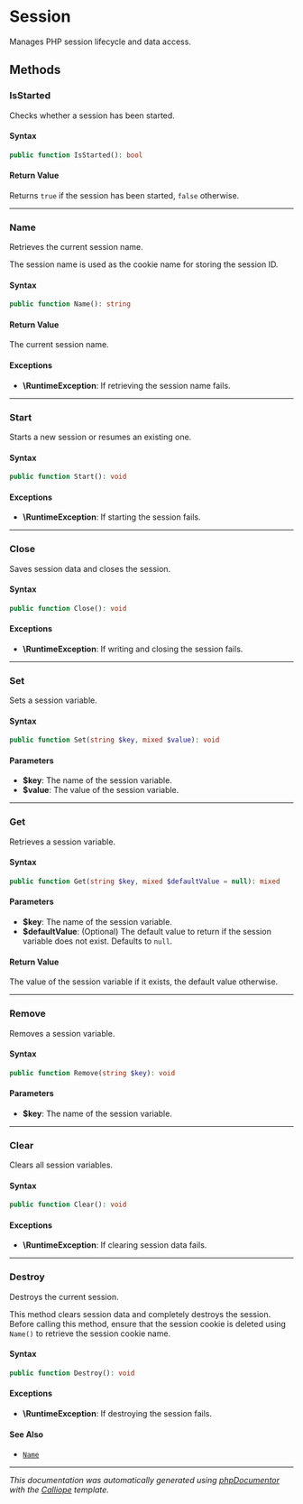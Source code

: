 # Session

Manages PHP session lifecycle and data access.

## Methods

### IsStarted

Checks whether a session has been started.

#### Syntax

```php
public function IsStarted(): bool
```

#### Return Value

Returns `true` if the session has been started, `false` otherwise.

---

### Name

Retrieves the current session name.

The session name is used as the cookie name for storing the session ID.

#### Syntax

```php
public function Name(): string
```

#### Return Value

The current session name.

#### Exceptions

- **\RuntimeException**: If retrieving the session name fails.

---

### Start

Starts a new session or resumes an existing one.

#### Syntax

```php
public function Start(): void
```

#### Exceptions

- **\RuntimeException**: If starting the session fails.

---

### Close

Saves session data and closes the session.

#### Syntax

```php
public function Close(): void
```

#### Exceptions

- **\RuntimeException**: If writing and closing the session fails.

---

### Set

Sets a session variable.

#### Syntax

```php
public function Set(string $key, mixed $value): void
```

#### Parameters

- **$key**: The name of the session variable.
- **$value**: The value of the session variable.

---

### Get

Retrieves a session variable.

#### Syntax

```php
public function Get(string $key, mixed $defaultValue = null): mixed
```

#### Parameters

- **$key**: The name of the session variable.
- **$defaultValue**: (Optional) The default value to return if the session variable does not exist. Defaults to `null`.

#### Return Value

The value of the session variable if it exists, the default value otherwise.

---

### Remove

Removes a session variable.

#### Syntax

```php
public function Remove(string $key): void
```

#### Parameters

- **$key**: The name of the session variable.

---

### Clear

Clears all session variables.

#### Syntax

```php
public function Clear(): void
```

#### Exceptions

- **\RuntimeException**: If clearing session data fails.

---

### Destroy

Destroys the current session.

This method clears session data and completely destroys the session.
Before calling this method, ensure that the session cookie is deleted
using `Name()` to retrieve the session cookie name.

#### Syntax

```php
public function Destroy(): void
```

#### Exceptions

- **\RuntimeException**: If destroying the session fails.

#### See Also

- [`Name`](#Name)

---

*This documentation was automatically generated using [phpDocumentor](http://www.phpdoc.org/) with the [Calliope](https://github.com/DaphneWebFramework/Calliope) template.*
